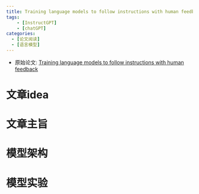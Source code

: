 ```yaml
---
title: Training language models to follow instructions with human feedback
tags: 
    - [InstructGPT]
    - [chatGPT]
categories: 
  - [论文阅读]
  - [语言模型]
---
```


* 原始论文: [Training language models to follow instructions with human feedback](https://arxiv.org/pdf/2203.02155.pdf)

# 文章idea
# 文章主旨
# 模型架构
# 模型实验


